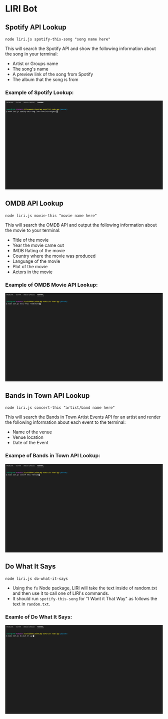 # LIRI Bot

## Spotify API Lookup

```
node liri.js spotify-this-song "song name here"
```

This will search the Spotify API and show the following information about the song in your terminal:

- Artist or Groups name
- The song's name
- A preview link of the song from Spotify
- The album that the song is from

### Example of Spotify Lookup:

<img src="images/song.gif" alt="spotify-this-song">

## OMDB API Lookup

```
node liri.js movie-this "movie name here"
```

This will search the OMDB API and output the following information about the movie to your terminal:

- Title of the movie
- Year the movie came out
- IMDB Rating of the movie
- Country where the movie was produced
- Language of the movie
- Plot of the movie
- Actors in the movie

### Example of OMDB Movie API Lookup:

<img src="images/movie.gif" alt="movie-this">

## Bands in Town API Lookup

```
node liri.js concert-this "artist/band name here"
```

This will search the Bands in Town Artist Events API for an artist and render the following information about each event to the terminal:

- Name of the venue
- Venue location
- Date of the Event

### Exampe of Bands in Town API Lookup:

<img src="images/concert.gif" alt="concert-this">

## Do What It Says

```
node liri.js do-what-it-says
```

- Using the `fs` Node package, LIRI will take the text inside of random.txt and then use it to call one of LIRI's commands.
- It should run `spotify-this-song` for "I Want it That Way" as follows the text in `random.txt`.

### Examle of Do What It Says:

<img src="images/do.gif" alt="do-what-it-says">
